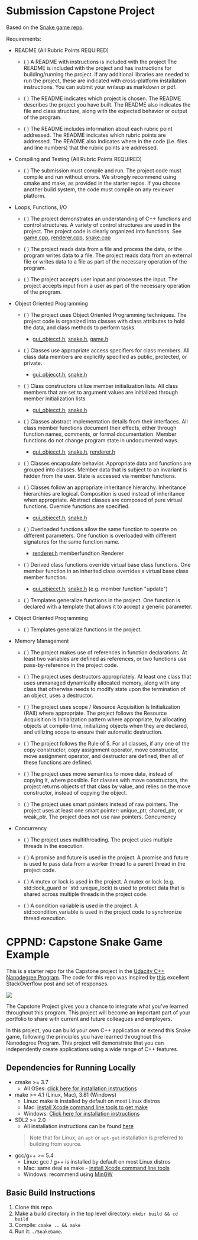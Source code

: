 # Submission Capstone Project

Based on the [Snake game repo](https://github.com/udacity/CppND-Capstone-Snake-Game).

Requirements:

* README (All Rubric Points REQUIRED)

  * ( ) A README with instructions is included with the project
    The README is included with the project and has instructions for building/running the project.
    If any additional libraries are needed to run the project, these are indicated with cross-platform installation
    instructions.
    You can submit your writeup as markdown or pdf.

  * ( ) The README indicates which project is chosen.
    The README describes the project you have built.
    The README also indicates the file and class structure, along with the expected behavior or output of the program.

  * ( ) The README includes information about each rubric point addressed.
    The README indicates which rubric points are addressed. The README also indicates where in the code (i.e. files and
    line numbers) that the rubric points are addressed.


* Compiling and Testing (All Rubric Points REQUIRED)

  * ( ) The submission must compile and run.
    The project code must compile and run without errors.
    We strongly recommend using cmake and make, as provided in the starter repos. If you choose another build system,
    the code must compile on any reviewer platform.


* Loops, Functions, I/O

  * ( ) The project demonstrates an understanding of C++ functions and control structures.
    A variety of control structures are used in the project.
    The project code is clearly organized into functions.
    See [game.cpp](src/game.cpp), [renderer.cpp](src/renderer.cpp), [snake.cpp](src/snake.cpp)

  * ( ) The project reads data from a file and process the data, or the program writes data to a file.
    The project reads data from an external file or writes data to a file as part of the necessary operation of the
    program.

  * ( ) The project accepts user input and processes the input.
    The project accepts input from a user as part of the necessary operation of the program.


* Object Oriented Programming

  * ( ) The project uses Object Oriented Programming techniques.
    The project code is organized into classes with class attributes to hold the data, and class methods to perform
    tasks.
    * [gui_objecct.h](src/gui_object.h), [snake.h](src/snake.h),  [game.h](src/game.h)

  * ( ) Classes use appropriate access specifiers for class members.
    All class data members are explicitly specified as public, protected, or private.
    * [gui_objecct.h](src/gui_object.h), [snake.h](src/snake.h)

  * ( ) Class constructors utilize member initialization lists.
    All class members that are set to argument values are initialized through member initialization lists.
    * [gui_objecct.h](src/gui_object.h), [snake.h](src/snake.h)

  * ( ) Classes abstract implementation details from their interfaces.
    All class member functions document their effects, either through function names, comments, or formal documentation.
    Member functions do not change program state in undocumented ways.
    * [gui_objecct.h](src/gui_object.h), [snake.h](src/snake.h), [renderer.h](src/renderer.h)

  * ( ) Classes encapsulate behavior.
    Appropriate data and functions are grouped into classes. Member data that is subject to an invariant is hidden from
    the user. State is accessed via member functions.

  * ( ) Classes follow an appropriate inheritance hierarchy.
    Inheritance hierarchies are logical. Composition is used instead of inheritance when appropriate. Abstract classes
    are composed of pure virtual functions. Override functions are specified.
    * [gui_objecct.h](src/gui_object.h), [snake.h](src/snake.h)

  * ( ) Overloaded functions allow the same function to operate on different parameters.
    One function is overloaded with different signatures for the same function name.
    * [renderer.h](src/renderer.h) memberfundtion Renderer

  * ( ) Derived class functions override virtual base class functions.
    One member function in an inherited class overrides a virtual base class member function.
    * [gui_objecct.h](src/gui_object.h), [snake.h](src/snake.h) (e.g. member function "update")

  * ( ) Templates generalize functions in the project.
    One function is declared with a template that allows it to accept a generic parameter.

* Object Oriented Programming

  * ( ) Templates generalize functions in the project.

* Memory Management

  * ( ) The project makes use of references in function declarations.
    At least two variables are defined as references, or two functions use pass-by-reference in the project code.

  * ( ) The project uses destructors appropriately.
    At least one class that uses unmanaged dynamically allocated memory, along with any class that otherwise needs to
    modify state upon the termination of an object, uses a destructor.

  * ( ) The project uses scope / Resource Acquisition Is Initialization (RAII) where appropriate.
    The project follows the Resource Acquisition Is Initialization pattern where appropriate, by allocating objects at
    compile-time, initializing objects when they are declared, and utilizing scope to ensure their automatic
    destruction.

  * ( ) The project follows the Rule of 5.
    For all classes, if any one of the copy constructor, copy assignment operator, move constructor, move assignment
    operator, and destructor are defined, then all of these functions are defined.

  * ( ) The project uses move semantics to move data, instead of copying it, where possible.
    For classes with move constructors, the project returns objects of that class by value, and relies on the move
    constructor, instead of copying the object.

  * ( ) The project uses smart pointers instead of raw pointers.
    The project uses at least one smart pointer: unique_ptr, shared_ptr, or weak_ptr. The project does not use raw
    pointers.
    Concurrency


* Concurrency

  * ( ) The project uses multithreading.
    The project uses multiple threads in the execution.

  * ( ) A promise and future is used in the project.
    A promise and future is used to pass data from a worker thread to a parent thread in the project code.

  * ( ) A mutex or lock is used in the project.
    A mutex or lock (e.g. std::lock_guard or `std::unique_lock) is used to protect data that is shared across multiple
    threads in the project code.

  * ( ) A condition variable is used in the project.
    A std::condition_variable is used in the project code to synchronize thread execution.

# CPPND: Capstone Snake Game Example

This is a starter repo for the Capstone project in
the [Udacity C++ Nanodegree Program](https://www.udacity.com/course/c-plus-plus-nanodegree--nd213). The code for this
repo was inspired by [this](https://codereview.stackexchange.com/questions/212296/snake-game-in-c-with-sdl) excellent
StackOverflow post and set of responses.

<img src="snake_game.gif"/>

The Capstone Project gives you a chance to integrate what you've learned throughout this program. This project will
become an important part of your portfolio to share with current and future colleagues and employers.

In this project, you can build your own C++ application or extend this Snake game, following the principles you have
learned throughout this Nanodegree Program. This project will demonstrate that you can independently create applications
using a wide range of C++ features.

## Dependencies for Running Locally
* cmake >= 3.7
  * All OSes: [click here for installation instructions](https://cmake.org/install/)
* make >= 4.1 (Linux, Mac), 3.81 (Windows)
  * Linux: make is installed by default on most Linux distros
  * Mac: [install Xcode command line tools to get make](https://developer.apple.com/xcode/features/)
  * Windows: [Click here for installation instructions](http://gnuwin32.sourceforge.net/packages/make.htm)
* SDL2 >= 2.0
  * All installation instructions can be found [here](https://wiki.libsdl.org/Installation)
  > Note that for Linux, an `apt` or `apt-get` installation is preferred to building from source. 
* gcc/g++ >= 5.4
  * Linux: gcc / g++ is installed by default on most Linux distros
  * Mac: same deal as make - [install Xcode command line tools](https://developer.apple.com/xcode/features/)
  * Windows: recommend using [MinGW](http://www.mingw.org/)

## Basic Build Instructions

1. Clone this repo.
2. Make a build directory in the top level directory: `mkdir build && cd build`
3. Compile: `cmake .. && make`
4. Run it: `./SnakeGame`.
